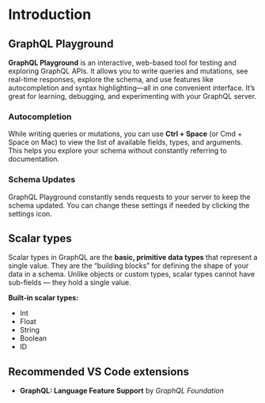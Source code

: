 # Introduction

## GraphQL Playground

**GraphQL Playground** is an interactive, web-based tool for testing and exploring GraphQL APIs. It allows you to write queries and mutations, see real-time responses, explore the schema, and use features like autocompletion and syntax highlighting—all in one convenient interface. It’s great for learning, debugging, and experimenting with your GraphQL server.

### Autocompletion

While writing queries or mutations, you can use **Ctrl + Space** (or Cmd + Space on Mac) to view the list of available fields, types, and arguments. This helps you explore your schema without constantly referring to documentation.

### Schema Updates

GraphQL Playground constantly sends requests to your server to keep the schema updated. You can change these settings if needed by clicking the settings icon.

## Scalar types

Scalar types in GraphQL are the **basic, primitive data types** that represent a single value. They are the “building blocks” for defining the shape of your data in a schema. Unlike objects or custom types, scalar types cannot have sub-fields — they hold a single value.

**Built-in scalar types:**

- Int
- Float
- String
- Boolean
- ID

## Recommended VS Code extensions

- **GraphQL: Language Feature Support** by _GraphQL Foundation_
